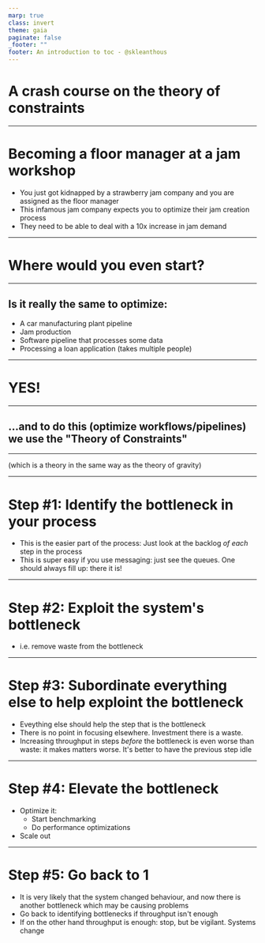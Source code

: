 ```yaml
---
marp: true
class: invert
theme: gaia
paginate: false
_footer: ""
footer: An introduction to toc - @skleanthous
---
```


<!-- _class: lead invert -->

# A crash course on the theory of constraints

---

# Becoming a floor manager at a jam workshop

- You just got kidnapped by a strawberry jam company and you are assigned as the floor manager
- This infamous jam company expects you to optimize their jam creation process
- They need to be able to deal with a 10x increase in jam demand

---

<!-- _class: lead invert -->

# Where would you even start?

---

## Is it really the same to optimize:

- A car manufacturing plant pipeline
- Jam production
- Software pipeline that processes some data
- Processing a loan application (takes multiple people)

---

<!-- _class: lead invert -->
# YES!

---

<!-- _class: lead invert -->
## ...and to do this (optimize workflows/pipelines) we use the "Theory of Constraints"

---

(which is a theory in the same way as the theory of gravity)

---

# Step #1: Identify the bottleneck in your process

- This is the easier part of the process: Just look at the backlog _of each_ step in the process
- This is super easy if you use messaging: just see the queues. One should always fill up: there it is!

---

# Step #2: Exploit the system's bottleneck

- i.e. remove waste from the bottleneck

---

# Step #3: Subordinate everything else to help exploint the bottleneck

- Eveything else should help the step that is the bottleneck
- There is no point in focusing elsewhere. Investment there is a waste.
- Increasing throughput in steps _before_ the bottleneck is even worse than waste: it makes matters worse. It's better to have the previous step idle

---

# Step #4: Elevate the bottleneck

- Optimize it: 
  - Start benchmarking
  - Do performance optimizations
- Scale out

---

# Step #5: Go back to 1

- It is very likely that the system changed behaviour, and now there is another bottleneck which may be causing problems
- Go back to identifying bottlenecks if throughput isn't enough
- If on the other hand throughput is enough: stop, but be vigilant. Systems change


